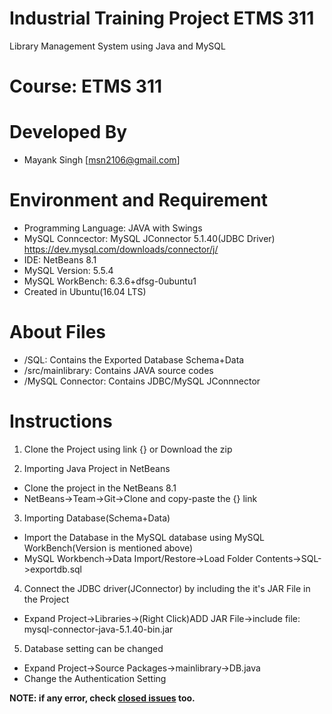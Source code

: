 # Industrial Training Project ETMS 311
Library Management System using Java and MySQL

 

# Course: ETMS 311


# Developed By
- Mayank Singh [msn2106@gmail.com]

# Environment and Requirement
- Programming Language: JAVA with  Swings
- MySQL Conncector: MySQL JConnector 5.1.40(JDBC Driver)
  https://dev.mysql.com/downloads/connector/j/
- IDE: NetBeans 8.1
- MySQL Version: 5.5.4
- MySQL WorkBench: 6.3.6+dfsg-0ubuntu1
- Created in Ubuntu(16.04 LTS)

# About Files
-  /SQL: Contains the Exported Database Schema+Data
- /src/mainlibrary: Contains JAVA source codes
- /MySQL Connector: Contains JDBC/MySQL JConnnector

# Instructions
1) Clone the Project using link {} or Download the zip

2) Importing Java Project in NetBeans
- Clone the project in the NetBeans 8.1
- NetBeans->Team->Git->Clone and copy-paste the {} link

3) Importing Database(Schema+Data)
- Import the Database in the MySQL database using MySQL WorkBench(Version is mentioned above)
- MySQL Workbench->Data Import/Restore->Load Folder Contents->SQL->exportdb.sql

4) Connect the JDBC driver(JConnector) by including the it's JAR File in the Project
- Expand Project->Libraries->(Right Click)ADD JAR File->include file: mysql-connector-java-5.1.40-bin.jar

5) Database setting can be changed
- Expand Project->Source Packages->mainlibrary->DB.java
- Change the Authentication Setting

**NOTE: if any error, check [closed issues](https://github.com/bikashtudu/DBISProject/issues?q=is%3Aissue+is%3Aclosed) too.**
